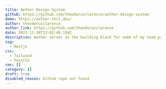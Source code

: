 ```yaml
---
title: Aether Design System
github: https://github.com/theodorusclarence/aether-design-system
demo: https://aether.thcl.dev/
author: theodorusclarence
author_link: https://github.com/theodorusclarence
date: 2023-11-30T13:02:40.194Z
description: Aether serves as the building block for some of my team projects.
ssg:
  - Nextjs
css:
  - Tailwind
  - PostCSS
cms: []
category: []
draft: true
disabled_reason: Github repo not found
---
```

